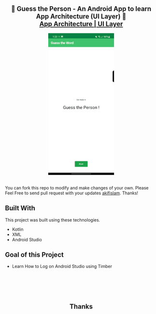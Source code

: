 <h2 align="center">
  🤔 Guess the Person - An Android App to learn App Architecture (UI Layer) 🤔<br/>
  <a href="https://learn.udacity.com/courses/ud9012/lessons/96180e5f-7158-4995-b52e-f404c098cb0d/concepts/c92dca9a-c991-45dc-8011-83faa6a5111b" target="_blank">App Architecture | UI Layer </a>
</h2>
<div align="center">
  <img alt="GuessingGameGIF" src="GuessTheWord_Demo_Akif.gif" height="468" width="218"/>
</div>

<br/>

You can fork this repo to modify and make changes of your own. Please Feel Free to send pull request with your updates [akifislam](https://github.com/akifislam). Thanks!

## Built With

This project was built using these technologies.

- Kotlin
- XML
- Android Studio


## Goal of this Project

- Learn How to Log on Android Studio using Timber
<br/>
<br/>
<br/>
<br/>
<h2 align="center">
Thanks
</h2>

